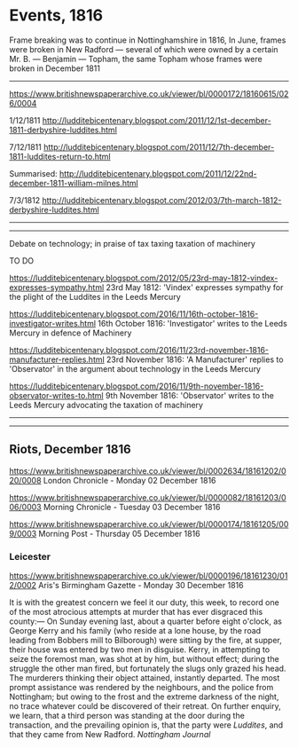 
# Events, 1816

Frame breaking was to continue in Nottinghamshire in 1816, In June, frames were broken in New Radford — several of which were owned by a certain Mr. B. — Benjamin — Topham, the same Topham whose frames were broken in December 1811



---

https://www.britishnewspaperarchive.co.uk/viewer/bl/0000172/18160615/026/0004

1/12/1811 http://ludditebicentenary.blogspot.com/2011/12/1st-december-1811-derbyshire-luddites.html 

7/12/1811
http://ludditebicentenary.blogspot.com/2011/12/7th-december-1811-luddites-return-to.html

Summarised: http://ludditebicentenary.blogspot.com/2011/12/22nd-december-1811-william-milnes.html

7/3/1812 http://ludditebicentenary.blogspot.com/2012/03/7th-march-1812-derbyshire-luddites.html


---

---

Debate on technology; in praise of tax taxing taxation of machinery

TO DO

https://ludditebicentenary.blogspot.com/2012/05/23rd-may-1812-vindex-expresses-sympathy.html
23rd May 1812: 'Vindex' expresses sympathy for the plight of the Luddites in the Leeds Mercury

https://ludditebicentenary.blogspot.com/2016/11/16th-october-1816-investigator-writes.html
16th October 1816: 'Investigator' writes to the Leeds Mercury in defence of Machinery

https://ludditebicentenary.blogspot.com/2016/11/23rd-november-1816-manufacturer-replies.html
23rd November 1816: 'A Manufacturer' replies to 'Observator' in the argument about technology in the Leeds Mercury


https://ludditebicentenary.blogspot.com/2016/11/9th-november-1816-observator-writes-to.html
9th November 1816: 'Observator' writes to the Leeds Mercury advocating the taxation of machinery



---


---

## Riots, December 1816


https://www.britishnewspaperarchive.co.uk/viewer/bl/0002634/18161202/020/0008
London Chronicle - Monday 02 December 1816

https://www.britishnewspaperarchive.co.uk/viewer/bl/0000082/18161203/006/0003
Morning Chronicle - Tuesday 03 December 1816

https://www.britishnewspaperarchive.co.uk/viewer/bl/0000174/18161205/009/0003
Morning Post - Thursday 05 December 1816



### Leicester

https://www.britishnewspaperarchive.co.uk/viewer/bl/0000196/18161230/012/0002
Aris's Birmingham Gazette - Monday 30 December 1816

It is with the greatest concern we feel it our duty, this week, to record one of the most atrocious attempts at murder that has ever disgraced this county:— On Sunday evening last, about a quarter before eight o'clock, as George Kerry and his family (who reside at a lone house, by the road leading from Bobbers mill to Bilborough) were sitting by the fire, at supper, their house was entered by two men in disguise. Kerry, in attempting to seize the foremost man, was shot at by him, but without effect; during the struggle the other man fired, but fortunately the slugs only grazed his head. The murderers thinking their object attained, instantly departed. The most prompt assistance was rendered by the neighbours, and the police from Nottingham; but owing to the frost and the extreme darkness of the night, no trace whatever could be discovered of their retreat. On further enquiry, we learn, that a third person was standing at the door during the transaction, and the prevailing opinion is, that the party were *Luddites*, and that they came from New Radford. *Nottingham Journal*
